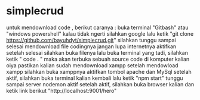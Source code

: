 # simplecrud

untuk mendownload code , berikut caranya :
buka terminal "Gitbash" atau "windows powershell"
kalau tidak ngerti silahkan google
lalu ketik "git clone https://github.com/bayuhdyt/simplecrud.git"
silahkan tunggu sampai selesai mendownload file codingnya
jangan lupa internetnya aktifkan 
setelah selesai silahkan buka filenya
lalu buka terminal yang tadi, silahkan ketik " code . "
maka akan terbuka sebuah source code di komputer kalian
oiya pastikan kalian sudah mendownload xampp
setelah mendowload xampp 
silahkan buka xamppnya
aktifkan tombol apache dan MySql
setelah aktif, silahkan buka terminal kalian kembali
lalu ketik "npm start"
tunggu sampai server nodemon aktif
setelah aktif, silahkan buka browser kalian
dan ketik link berikut "http://localhost:9001/hero"



